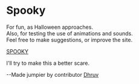 # Spooky
For fun, as Halloween approaches. <br>
Also, for testing the use of animations and sounds. <br>
Feel free to make suggestions, or improve the site.

<a href="https://spooky.pages.dev/">SPOOKY</a>

I'll try to make this a better scare.

--Made jumpier by contributor <a href="https://github.com/dhruvdabhi101">Dhruv</a>
